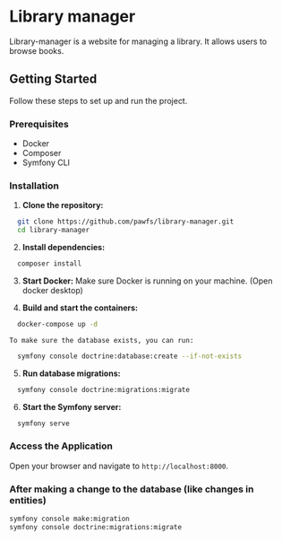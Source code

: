 # Library manager

Library-manager is a website for managing a library. It allows users to browse books.

## Getting Started

Follow these steps to set up and run the project.

### Prerequisites

- Docker
- Composer
- Symfony CLI

### Installation

1. **Clone the repository:**
```sh
  git clone https://github.com/pawfs/library-manager.git
  cd library-manager
```

2. **Install dependencies:**
```sh
  composer install
```

3. **Start Docker:**
  Make sure Docker is running on your machine. (Open docker desktop)

4. **Build and start the containers:**
```sh
  docker-compose up -d
```
    To make sure the database exists, you can run:
```sh
  symfony console doctrine:database:create --if-not-exists
```

5. **Run database migrations:**
```sh
  symfony console doctrine:migrations:migrate
```

6. **Start the Symfony server:**
```sh
  symfony serve
```

### Access the Application

Open your browser and navigate to `http://localhost:8000`.

### After making a change to the database (like changes in entities)
  ```sh
  symfony console make:migration
  symfony console doctrine:migrations:migrate
  ```
